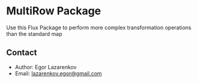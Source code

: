 # MultiRow Package

Use this Flux Package to perform more complex transformation operations than the standard map

## Contact
- Author: Egor Lazarenkov
- Email: lazarenkov.egor@gmail.com
